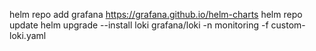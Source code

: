 helm repo add grafana https://grafana.github.io/helm-charts
helm repo update
helm upgrade --install loki grafana/loki -n monitoring -f custom-loki.yaml